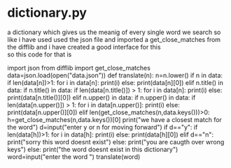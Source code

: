# dictionary.py
a dictionary which gives us the meanig of every single word we search so like  i have used used the json file and imported a get_close_matches from the difflib and i have created a good interface for this  
 so this code for that is 
 
 
 import json
from difflib import get_close_matches
data=json.load(open("data.json"))
def translate(n):
    n=n.lower()
    if n in data:
        if len(data[n])>1:
            for i in data[n]:
                print(i)
        else:
            print(data[n][0])
    elif n.title() in data:
        if n.title() in data:
            if len(data[n.title()]) > 1:
                for i in data[n]:
                    print(i)
            else:
                print(data[n.title()][0])
    elif n.upper() in data:
        if n.upper() in data:
            if len(data[n.upper()]) > 1:
                for i in data[n.upper()]:
                    print(i)
            else:
                print(data[n.upper()][0])
    elif len(get_close_matches(n,data.keys()))>0:
        h=get_close_matches(n,data.keys())[0]
        print("we have a closest match for the word")
        d=input("enter y or n for moving forward")
        if d=="y":
            if len(data[h])>1:
                for i in data[h]:
                    print(i)
            else:
                print(data[h][0])
        elif d=="n":
            print("sorry this word doesnt exist")
        else:
            print("you are caugth over wrong keys")
    else:
        print("the word doesnt exist in this dictionary")
word=input("enter the word ")
translate(word)
